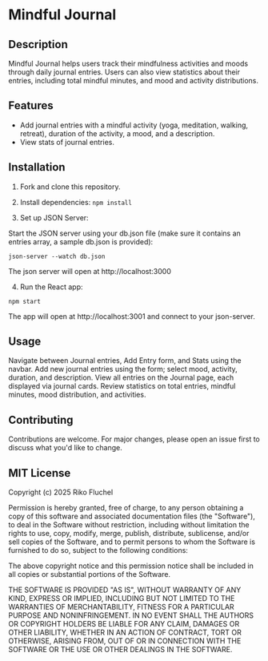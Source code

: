 # Mindful Journal

## Description

Mindful Journal helps users track their mindfulness activities and moods through daily journal entries. Users can also view statistics about their entries, including total mindful minutes, and mood and activity distributions.

## Features

- Add journal entries with a mindful activity (yoga, meditation, walking, retreat), duration of the activity, a mood, and a description.
- View stats of journal entries.

## Installation

1. Fork and clone this repository.

2. Install dependencies:
`npm install`

3. Set up JSON Server:

Start the JSON server using your db.json file (make sure it contains an entries array, a sample db.json is provided):

`json-server --watch db.json`

The json server will open at http://localhost:3000

4. Run the React app:

`npm start`

The app will open at http://localhost:3001 and connect to your json-server.

## Usage
Navigate between Journal entries, Add Entry form, and Stats using the navbar.
Add new journal entries using the form; select mood, activity, duration, and description.
View all entries on the Journal page, each displayed via journal cards.
Review statistics on total entries, mindful minutes, mood distribution, and activities.

## Contributing
Contributions are welcome. For major changes, please open an issue first to discuss what you'd like to change.

## MIT License
Copyright (c) 2025 Riko Fluchel

Permission is hereby granted, free of charge, to any person obtaining a copy of this software and associated documentation files (the "Software"), to deal in the Software without restriction, including without limitation the rights to use, copy, modify, merge, publish, distribute, sublicense, and/or sell copies of the Software, and to permit persons to whom the Software is furnished to do so, subject to the following conditions:

The above copyright notice and this permission notice shall be included in all copies or substantial portions of the Software.

THE SOFTWARE IS PROVIDED "AS IS", WITHOUT WARRANTY OF ANY KIND, EXPRESS OR IMPLIED, INCLUDING BUT NOT LIMITED TO THE WARRANTIES OF MERCHANTABILITY, FITNESS FOR A PARTICULAR PURPOSE AND NONINFRINGEMENT. IN NO EVENT SHALL THE AUTHORS OR COPYRIGHT HOLDERS BE LIABLE FOR ANY CLAIM, DAMAGES OR OTHER LIABILITY, WHETHER IN AN ACTION OF CONTRACT, TORT OR OTHERWISE, ARISING FROM, OUT OF OR IN CONNECTION WITH THE SOFTWARE OR THE USE OR OTHER DEALINGS IN THE SOFTWARE.